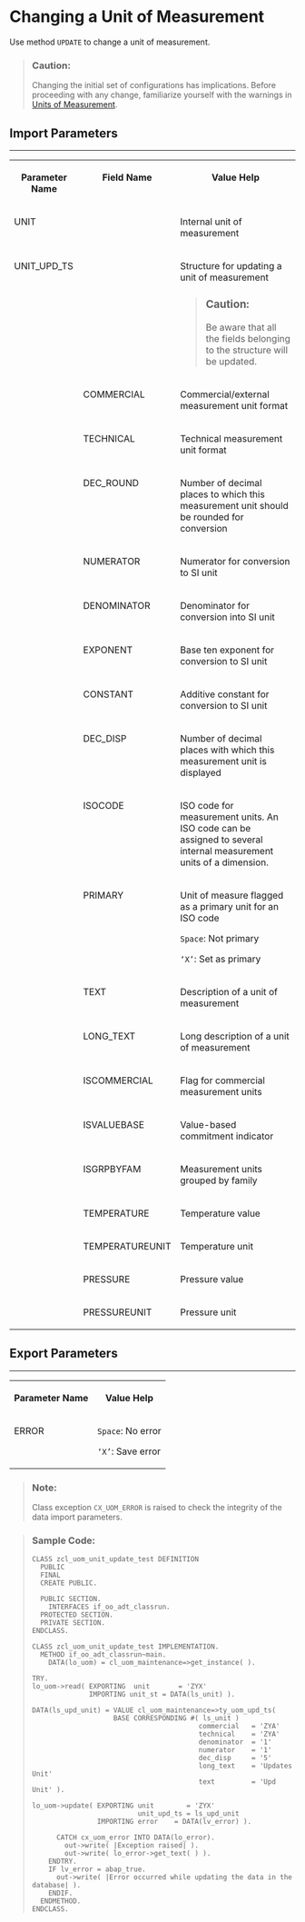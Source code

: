<!-- loio24513517eb7d44fd8363f81a6d2c9068 -->

# Changing a Unit of Measurement

Use method `UPDATE` to change a unit of measurement.

> ### Caution:  
> Changing the initial set of configurations has implications. Before proceeding with any change, familiarize yourself with the warnings in [Units of Measurement](units-of-measurement-8961c2c.md).



<a name="loio24513517eb7d44fd8363f81a6d2c9068__section_ykb_qxy_qlb"/>

## Import Parameters

****


<table>
<tr>
<th valign="top">

Parameter Name

</th>
<th valign="top">

Field Name

</th>
<th valign="top">

Value Help

</th>
</tr>
<tr>
<td valign="top">

UNIT

</td>
<td valign="top">

 

</td>
<td valign="top">

Internal unit of measurement

</td>
</tr>
<tr>
<td valign="top">

UNIT\_UPD\_TS

</td>
<td valign="top">

 

</td>
<td valign="top">

Structure for updating a unit of measurement

> ### Caution:  
> Be aware that all the fields belonging to the structure will be updated.



</td>
</tr>
<tr>
<td valign="top">

 

</td>
<td valign="top">

COMMERCIAL

</td>
<td valign="top">

Commercial/external measurement unit format

</td>
</tr>
<tr>
<td valign="top">

 

</td>
<td valign="top">

TECHNICAL

</td>
<td valign="top">

Technical measurement unit format

</td>
</tr>
<tr>
<td valign="top">

 

</td>
<td valign="top">

DEC\_ROUND

</td>
<td valign="top">

Number of decimal places to which this measurement unit should be rounded for conversion

</td>
</tr>
<tr>
<td valign="top">

 

</td>
<td valign="top">

NUMERATOR

</td>
<td valign="top">

Numerator for conversion to SI unit

</td>
</tr>
<tr>
<td valign="top">

 

</td>
<td valign="top">

DENOMINATOR

</td>
<td valign="top">

Denominator for conversion into SI unit

</td>
</tr>
<tr>
<td valign="top">

 

</td>
<td valign="top">

EXPONENT

</td>
<td valign="top">

Base ten exponent for conversion to SI unit

</td>
</tr>
<tr>
<td valign="top">

 

</td>
<td valign="top">

CONSTANT

</td>
<td valign="top">

Additive constant for conversion to SI unit

</td>
</tr>
<tr>
<td valign="top">

 

</td>
<td valign="top">

DEC\_DISP

</td>
<td valign="top">

Number of decimal places with which this measurement unit is displayed

</td>
</tr>
<tr>
<td valign="top">

 

</td>
<td valign="top">

ISOCODE

</td>
<td valign="top">

ISO code for measurement units. An ISO code can be assigned to several internal measurement units of a dimension.

</td>
</tr>
<tr>
<td valign="top">

 

</td>
<td valign="top">

PRIMARY

</td>
<td valign="top">

Unit of measure flagged as a primary unit for an ISO code

`Space`: Not primary

`‘X’`: Set as primary

</td>
</tr>
<tr>
<td valign="top">

 

</td>
<td valign="top">

TEXT

</td>
<td valign="top">

Description of a unit of measurement

</td>
</tr>
<tr>
<td valign="top">

 

</td>
<td valign="top">

LONG\_TEXT

</td>
<td valign="top">

Long description of a unit of measurement

</td>
</tr>
<tr>
<td valign="top">

 

</td>
<td valign="top">

ISCOMMERCIAL

</td>
<td valign="top">

Flag for commercial measurement units

</td>
</tr>
<tr>
<td valign="top">

 

</td>
<td valign="top">

ISVALUEBASE

</td>
<td valign="top">

Value-based commitment indicator

</td>
</tr>
<tr>
<td valign="top">

 

</td>
<td valign="top">

ISGRPBYFAM

</td>
<td valign="top">

Measurement units grouped by family

</td>
</tr>
<tr>
<td valign="top">

 

</td>
<td valign="top">

TEMPERATURE

</td>
<td valign="top">

Temperature value

</td>
</tr>
<tr>
<td valign="top">

 

</td>
<td valign="top">

TEMPERATUREUNIT

</td>
<td valign="top">

Temperature unit

</td>
</tr>
<tr>
<td valign="top">

 

</td>
<td valign="top">

PRESSURE

</td>
<td valign="top">

Pressure value

</td>
</tr>
<tr>
<td valign="top">

 

</td>
<td valign="top">

PRESSUREUNIT

</td>
<td valign="top">

Pressure unit

</td>
</tr>
</table>



<a name="loio24513517eb7d44fd8363f81a6d2c9068__section_fkc_ddv_plb"/>

## Export Parameters

****


<table>
<tr>
<th valign="top">

Parameter Name

</th>
<th valign="top">

Value Help

</th>
</tr>
<tr>
<td valign="top">

ERROR

</td>
<td valign="top">

`Space`: No error

`‘X’`: Save error

</td>
</tr>
</table>

> ### Note:  
> Class exception `CX_UOM_ERROR` is raised to check the integrity of the data import parameters.

> ### Sample Code:  
> ```abap
> CLASS zcl_uom_unit_update_test DEFINITION 
>   PUBLIC 
>   FINAL 
>   CREATE PUBLIC. 
>  
>   PUBLIC SECTION. 
>     INTERFACES if_oo_adt_classrun. 
>   PROTECTED SECTION. 
>   PRIVATE SECTION. 
> ENDCLASS. 
>  
> CLASS zcl_uom_unit_update_test IMPLEMENTATION. 
>   METHOD if_oo_adt_classrun~main. 
>     DATA(lo_uom) = cl_uom_maintenance=>get_instance( ).
> 
> TRY.
> lo_uom->read( EXPORTING  unit       = 'ZYX'
>               IMPORTING unit_st = DATA(ls_unit) ).
> 
> DATA(ls_upd_unit) = VALUE cl_uom_maintenance=>ty_uom_upd_ts(
>                     BASE CORRESPONDING #( ls_unit )
>                                          commercial   = 'ZYA'
>                                          technical    = 'ZYA'
>                                          denominator  = '1'
>                                          numerator    = '1'
>                                          dec_disp     = '5'
>                                          long_text    = 'Updates Unit'
>                                          text         = 'Upd Unit' ).
> 
> lo_uom->update( EXPORTING unit        = 'ZYX'
>                           unit_upd_ts = ls_upd_unit
>                 IMPORTING error 	 = DATA(lv_error) ).    
> 
>       CATCH cx_uom_error INTO DATA(lo_error).
>         out->write( |Exception raised| ).
>         out->write( lo_error->get_text( ) ).
>     ENDTRY.
>     IF lv_error = abap_true.
>       out->write( |Error occurred while updating the data in the database| ).
>     ENDIF.
>   ENDMETHOD. 
> ENDCLASS.
> 
> ```


